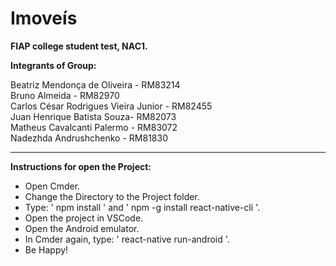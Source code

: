 # Imoveís
<b>FIAP college student test, NAC1.

Integrants of Group:  </b>

Beatriz Mendonça de Oliveira - RM83214<br> Bruno Almeida - RM82970 <br> Carlos César Rodrigues Vieira Junior - RM82455 <br> Juan Henrique Batista Souza- RM82073 <br> Matheus Cavalcanti Palermo - RM83072 <br> Nadezhda Andrushchenko - RM81830 <br>    

-----------------------  

<b>Instructions for open the Project:</b>  
- Open Cmder. 
- Change the Directory to the Project folder. 
- Type: ' npm install ' and ' npm -g install react-native-cli '. 
- Open the project in VSCode. 
- Open the Android emulator. 
- In Cmder again, type: ' react-native run-android '. 
- Be Happy!
